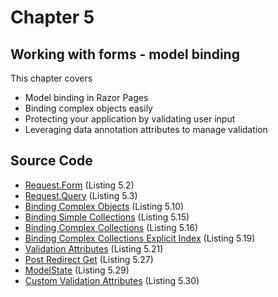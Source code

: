 # Chapter 5 

## Working with forms - model binding

This chapter covers
- Model binding in Razor Pages
- Binding complex objects easily
- Protecting your application by validating user input 
- Leveraging data annotation attributes to manage validation

## Source Code

- [Request.Form](https://github.com/mikebrind/Razor-Pages-In-Action/tree/main/Chapter05/RequestForm) (Listing 5.2)
- [Request.Query](https://github.com/mikebrind/Razor-Pages-In-Action/tree/main/Chapter05/RequestQuery) (Listing 5.3)
- [Binding Complex Objects](https://github.com/mikebrind/Razor-Pages-In-Action/tree/main/Chapter05/BindingComplexCollections) (Listing 5.10)
- [Binding Simple Collections](https://github.com/mikebrind/Razor-Pages-In-Action/tree/main/Chapter05/BindingSimpleCollections) (Listing 5.15)
- [Binding Complex Collections](https://github.com/mikebrind/Razor-Pages-In-Action/tree/main/Chapter05/BindingComplexCollections) (Listing 5.16)
- [Binding Complex Collections Explicit Index](https://github.com/mikebrind/Razor-Pages-In-Action/tree/main/Chapter05/BindingComplexCollectionsExplicitIndex) (Listing 5.19)
- [Validation Attributes](https://github.com/mikebrind/Razor-Pages-In-Action/tree/main/Chapter05/ValidationAttributes) (Listing 5.21)
- [Post Redirect Get](https://github.com/mikebrind/Razor-Pages-In-Action/tree/main/Chapter05/PostRedirectGet) (Listing 5.27)
- [ModelState](https://github.com/mikebrind/Razor-Pages-In-Action/tree/main/Chapter05/ModelState) (Listing 5.29)
- [Custom Validation Attributes](https://github.com/mikebrind/Razor-Pages-In-Action/tree/main/Chapter05/CustomValidationAttribute) (Listing 5.30)